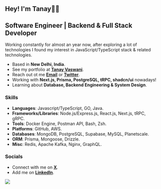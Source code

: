 ## Hey! I'm Tanay👋🏼

## Software Engineer | Backend & Full Stack Developer 

Working constantly for almost an year now, after exploring a lot of technologies I found my interest in JavaScript/TypeScript stack & related technologies.

- Based in **New Delhi, India**.
- See my portfolio at [**Tanay Vaswani**](http://tanayvaswani.bio.link).
- Reach out ot me [**Email**](mailto:vaswani.tanay9@gmail.com) or [**Twitter**](https://www.twitter.com/iTanayVaswani).
- Working with **Next.js, Prisma, PostgreSQL, tRPC, shadcn/ui** nowadays!
- Learning about **Database, Backend Engineering & System Design**.

### Skills

- **Languages**: Javascript/TypeScript, GO, Java.
- **Frameworks/Libraries**: Node.js/Express.js, React.js, Next.js, tRPC, gRPC.
- **Tools**: Docker Engine, Postman API, Bash, Zsh. 
- **Platforms**: GitHub, AWS.
- **Databases**: MongoDB, PostgreSQL, Supabase, MySQL, Planetscale.
- **ORM**: Prisma, Mongoose, Drizzle.
- **Misc**: Redis, Apache Kafka, Nginx, GraphQL.

### Socials

- Connect with me on [**X**](https://www.twitter.com/iTanayVaswani).
- Add me on [**LinkedIn**](https://www.linkedin.com/in/tanayvaswani).

![](https://komarev.com/ghpvc/?username=tanayvaswani&color=blue&style=for-the-badge&label=PROFILE+VIEWS&base=2400)
